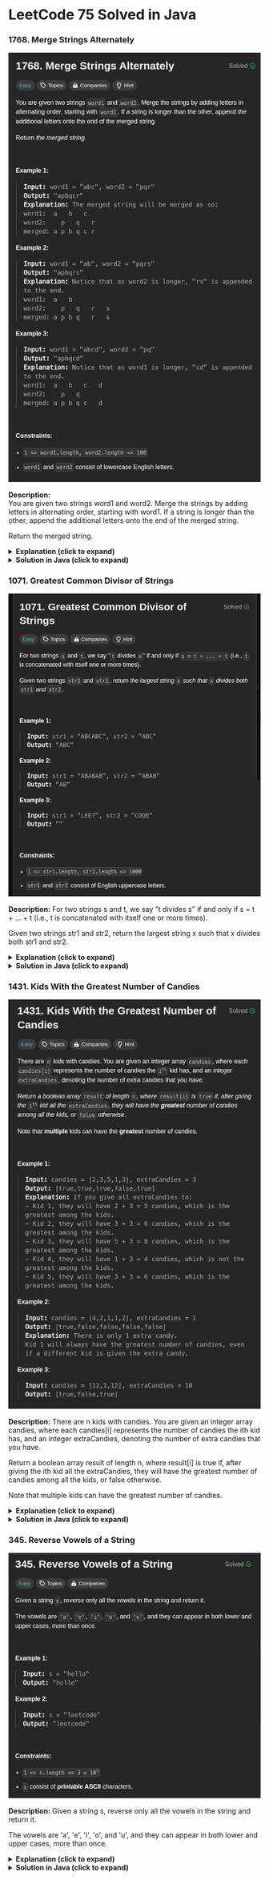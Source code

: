 # LeetCode 75 Solved in Java

### 1768. Merge Strings Alternately
![Problem Screenshot](./src/Problem_Screenshots/leetcode-problems-merge-strings-alternately-description-2024-01-06-12_58_02.png )

**Description:**  
You are given two strings word1 and word2. Merge the strings by adding letters in alternating order, starting with word1. If a string is longer than the other, append the additional letters onto the end of the merged string.

Return the merged string.

<details>
  <summary><b>Explanation (click to expand)</b></summary>
This Java solution effectively merges two strings, word1 and word2, alternately by iterating through both strings and appending characters to the result string until one of the strings is exhausted. The code maintains two pointers, 'i' and 'j', to track the current positions in each string while appending characters alternatively. It utilizes a StringBuilder, 'result', to efficiently construct the merged string. The loop continues until both strings are fully traversed, ensuring the characters are added in an alternating fashion.

</details>
<details>
  <summary><b>Solution in Java (click to expand)</b></summary>

  ```java
  import java.util.Scanner;

  public class Merge_Strings_Alternatively_1768 {

      public static void main(String[] args) {
          Scanner scanner = new Scanner(System.in);
          String str1 = scanner.nextLine();
          String str2 = scanner.nextLine();

          String ans = mergeAlternately(str1, str2);
          System.out.println(ans);
          scanner.close();
      }

      public static String mergeAlternately(String word1, String word2) {
          int i = 0, j = 0;
          StringBuilder result = new StringBuilder();
          int totalLength = word1.length() + word2.length();

          while (i < word1.length() || j < word2.length()) {
              if (i < word1.length()) {
                  result.append(word1.charAt(i++));
              }
              if (j < word2.length()) {
                  result.append(word2.charAt(j++));
              }
          }

          return result.toString();
      }
  }
```

</details>

### 1071. Greatest Common Divisor of Strings
![Problem Screenshot](./src/Problem_Screenshots/screencapture-leetcode-problems-greatest-common-divisor-of-strings-description-2024-01-06-19_52_03.png)

**Description:**
For two strings s and t, we say "t divides s" if and only if s = t + ... + t (i.e., t is concatenated with itself one or more times).

Given two strings str1 and str2, return the largest string x such that x divides both str1 and str2.

<details>
  <summary><b>Explanation (click to expand)</b></summary>
This Java solution finds the largest string 'x' that divides both 'str1' and 'str2'. It checks if the concatenation of 'str1' and 'str2' is equal to the concatenation of 'str2' and 'str1'. If they're not equal, there's no common divisor, and it returns an empty string.

If the concatenations match, the code calculates the GCD of the lengths of 'str1' and 'str2' using the Euclidean algorithm. The GCD represents the length of the largest common divisor string, which is obtained by extracting a substring from 'str1' of length 'gcdLength'.

This method efficiently identifies the largest string that divides both 'str1' and 'str2' by utilizing the GCD of their lengths.

</details>
<details>
  <summary><b>Solution in Java (click to expand)</b></summary>

  ```java
  import java.util.Scanner;

public class Greatest_Common_Divisor_of_Strings_1071 {
    public static String gcdOfStrings(String str1, String str2) {
        if(!str1.concat(str2).equals(str2.concat(str1))){
            return "";
        }

        int gcdLength = gcd(str1.length(), str2.length());

        return str1.substring(0,gcdLength);
    }

    public static int gcd(int num1, int num2){
        return num2 == 0 ? num1 : gcd(num2, num1 % num2);
    }

    public static void main(String[] args) {
        Scanner scanner = new Scanner(System.in);
        String str1 = scanner.next();
        String str2 = scanner.next();
        String result = gcdOfStrings(str1, str2);
        System.out.println(result);
    }
}

```

</details>

### 1431. Kids With the Greatest Number of Candies

![Problem Screenshot](./src/Problem_Screenshots/screencapture-leetcode-problems-kids-with-the-greatest-number-of-candies-description-2024-01-07-01_31_33.png)

**Description:**
There are n kids with candies. You are given an integer array candies, where each candies[i] represents the number of candies the ith kid has, and an integer extraCandies, denoting the number of extra candies that you have.

Return a boolean array result of length n, where result[i] is true if, after giving the ith kid all the extraCandies, they will have the greatest number of candies among all the kids, or false otherwise.

Note that multiple kids can have the greatest number of candies.

<details>
  <summary><b>Explanation (click to expand)</b></summary>
 This Java solution determines if each child, after receiving 'extraCandies', would have the greatest number of candies among all the kids. It initially identifies the maximum number of candies present among the children. Then, it iterates through each child's candies, checking if adding 'extraCandies' to their current count would make them equal to or exceed the highest count. Based on this comparison, it populates a boolean array ('result'), where 'true' signifies a child having the potential greatest candies and 'false' otherwise.

This approach efficiently identifies kids who, after receiving 'extraCandies', could have the maximum number of candies, providing a boolean array indicating their status.

</details>
<details>
  <summary><b>Solution in Java (click to expand)</b></summary>

  ```java
import java.util.*;

public class Kids_With_Greatest_Candies_1431 {
    public static void main(String[] args) {
        Scanner in = new Scanner(System.in);
        int size = in.nextInt();
        int[] arr = new int[size];
        for(int i = 0; i < size; i++){
            arr[i] = in.nextInt();
        }
        int candies = in.nextInt();
        List<Boolean> ans = kidsWithCandies(arr, candies);

        System.out.println(ans.toString());

    }
    public static List<Boolean> kidsWithCandies(int[] candies, int extraCandies) {
        int highest = candies[0];
        for (int i = 1; i < candies.length; i++) {
            if(candies[i] > highest) highest = candies[i];
        }
        List<Boolean> result = new ArrayList<>();
        for (int candy : candies) {
            if (candy + extraCandies >= highest) {
                result.add(true);
            } else {
                result.add(false);
            }
        }
        return result;
    }
}


```

</details>


### 345. Reverse Vowels of a String

![Problem Screenshot](./src/Problem_Screenshots/screencapture-leetcode-problems-reverse-vowels-of-a-string-description-2024-01-07-02_27_21.png)

**Description:**
Given a string s, reverse only all the vowels in the string and return it.

The vowels are 'a', 'e', 'i', 'o', and 'u', and they can appear in both lower and upper cases, more than once.

<details>
  <summary><b>Explanation (click to expand)</b></summary>
This Java solution efficiently reverses the vowels in a given string 's'. It utilizes two pointers, 'start' and 'end', which traverse the string from both ends. The algorithm searches for vowels at the respective pointer positions using the 'vowels' string. When a vowel is found at both 'start' and 'end' positions, their positions are swapped within the StringBuilder 'result', effectively reversing the vowels in the string. This approach continues until the 'start' pointer surpasses the 'end' pointer, ensuring all vowels are reversed in place.

The method efficiently identifies and swaps vowels within the string, resulting in the reversed vowel sequence in the returned string.

</details>
<details>
  <summary><b>Solution in Java (click to expand)</b></summary>

  ```java
import java.util.Scanner;

public class Reverse_Vowels_of_a_String_345 {
    public static void main(String[] args) {
        Scanner in = new Scanner(System.in);
        String str = in.next();
        System.out.println(reverseVowels(str));
    }

    public static String reverseVowels(String s) {
        String vowels = "aeiouAEIOU";
        StringBuilder result = new StringBuilder(s);
        int start = 0, end = s.length()-1;
        while(start <= end){
            while(start < end && vowels.indexOf(s.charAt(start)) == -1){
                start++;
            }
            while(end > start && vowels.indexOf(s.charAt(end)) == -1){
                end--;
            }
            char temp = result.charAt(start);
            result.setCharAt(start++, result.charAt(end));
            result.setCharAt(end--, temp);
        }

        return result.toString();
    }
}


```

</details>